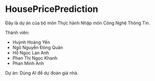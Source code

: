 # HousePricePrediction

Đây là dự án của bộ môn Thực hành Nhập môn Công Nghệ Thông Tin.

Thành viên:
+ Huỳnh Hoàng Yến
+ Ngô Nguyễn Đông Quân
+ Hồ Ngọc Lan Anh
+ Phan Thị Ngọc Khanh
+ Phan Minh Anh

Dự án: Dùng AI để dự đoán giá nhà.
